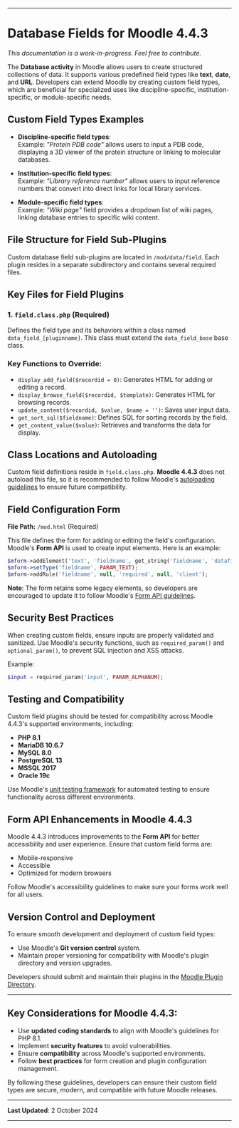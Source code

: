 
---

# Database Fields for Moodle 4.4.3

*This documentation is a work-in-progress. Feel free to contribute.*

The **Database activity** in Moodle allows users to create structured collections of data. It supports various predefined field types like **text**, **date**, and **URL**. Developers can extend Moodle by creating custom field types, which are beneficial for specialized uses like discipline-specific, institution-specific, or module-specific needs.

## Custom Field Types Examples

- **Discipline-specific field types**:  
  Example: *"Protein PDB code"* allows users to input a PDB code, displaying a 3D viewer of the protein structure or linking to molecular databases.

- **Institution-specific field types**:  
  Example: *"Library reference number"* allows users to input reference numbers that convert into direct links for local library services.

- **Module-specific field types**:  
  Example: *"Wiki page"* field provides a dropdown list of wiki pages, linking database entries to specific wiki content.

## File Structure for Field Sub-Plugins

Custom database field sub-plugins are located in `/mod/data/field`. Each plugin resides in a separate subdirectory and contains several required files.

## Key Files for Field Plugins

### 1. `field.class.php` (Required)

Defines the field type and its behaviors within a class named `data_field_[pluginname]`. This class must extend the `data_field_base` base class.

### Key Functions to Override:

- `display_add_field($recordid = 0)`: Generates HTML for adding or editing a record.
- `display_browse_field($recordid, $template)`: Generates HTML for browsing records.
- `update_content($recordid, $value, $name = '')`: Saves user input data.
- `get_sort_sql($fieldname)`: Defines SQL for sorting records by the field.
- `get_content_value($value)`: Retrieves and transforms the data for display.

## Class Locations and Autoloading

Custom field definitions reside in `field.class.php`. **Moodle 4.4.3** does not autoload this file, so it is recommended to follow Moodle's [autoloading guidelines](https://moodledev.io/docs/guidelines/files/autoloading) to ensure future compatibility.

## Field Configuration Form

**File Path:** `/mod.html` (Required)

This file defines the form for adding or editing the field's configuration. Moodle's **Form API** is used to create input elements. Here is an example:

```php
$mform->addElement('text', 'fieldname', get_string('fieldname', 'datafield_[pluginname]'), 'size="30"');
$mform->setType('fieldname', PARAM_TEXT);
$mform->addRule('fieldname', null, 'required', null, 'client');
```

**Note**: The form retains some legacy elements, so developers are encouraged to update it to follow Moodle's [Form API guidelines](https://moodledev.io/docs/apis/core/dml/moodleform).

## Security Best Practices

When creating custom fields, ensure inputs are properly validated and sanitized. Use Moodle's security functions, such as `required_param()` and `optional_param()`, to prevent SQL injection and XSS attacks.

Example:

```php
$input = required_param('input', PARAM_ALPHANUM);
```

## Testing and Compatibility

Custom field plugins should be tested for compatibility across Moodle 4.4.3's supported environments, including:

- **PHP 8.1**
- **MariaDB 10.6.7**
- **MySQL 8.0**
- **PostgreSQL 13**
- **MSSQL 2017**
- **Oracle 19c**

Use Moodle's [unit testing framework](https://moodledev.io/docs/apis/core/testing/phpunit) for automated testing to ensure functionality across different environments.

## Form API Enhancements in Moodle 4.4.3

Moodle 4.4.3 introduces improvements to the **Form API** for better accessibility and user experience. Ensure that custom field forms are:

- Mobile-responsive
- Accessible
- Optimized for modern browsers

Follow Moodle's accessibility guidelines to make sure your forms work well for all users.

## Version Control and Deployment

To ensure smooth development and deployment of custom field types:

- Use Moodle's **Git version control** system.
- Maintain proper versioning for compatibility with Moodle's plugin directory and version upgrades.

Developers should submit and maintain their plugins in the [Moodle Plugin Directory](https://moodle.org/plugins).

---

## Key Considerations for Moodle 4.4.3:

- Use **updated coding standards** to align with Moodle's guidelines for PHP 8.1.
- Implement **security features** to avoid vulnerabilities.
- Ensure **compatibility** across Moodle's supported environments.
- Follow **best practices** for form creation and plugin configuration management.

By following these guidelines, developers can ensure their custom field types are secure, modern, and compatible with future Moodle releases.

---

**Last Updated**: 2 October 2024

---
